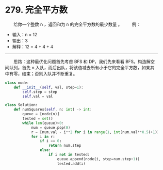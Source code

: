 # 279. 完全平方数
&emsp;&emsp;给你一个整数 n ，返回和为 n 的完全平方数的最少数量 。
&emsp;&emsp;例：
* 输入：n = 12
* 输出：3 
* 解释：12 = 4 + 4 + 4

***
&emsp;&emsp;思路：这种最优化问题首先考虑 BFS 和 DP，我们先来看看 BFS。构造解空间队列，首先 n 入队，而后出队，将该值减去所有小于它的完全平方数，如果其中有零，结束；否则入队并不断重复。
```python
class node:
    def __init__(self, val, step=1):
        self.step = step
        self.val = val

class Solution:
    def numSquares(self, n: int) -> int:
        queue = [node(n)]
        tested = set()
        while len(queue)>0:
            num = queue.pop(0)
            r = [num.val - i**2 for i in range(1, int(num.val**0.5)+1)]
            for i in r:
                if i == 0:
                    return num.step
                else:
                    if i not in tested:
                        queue.append(node(i, step=num.step+1))
                        tested.add(i)
```
